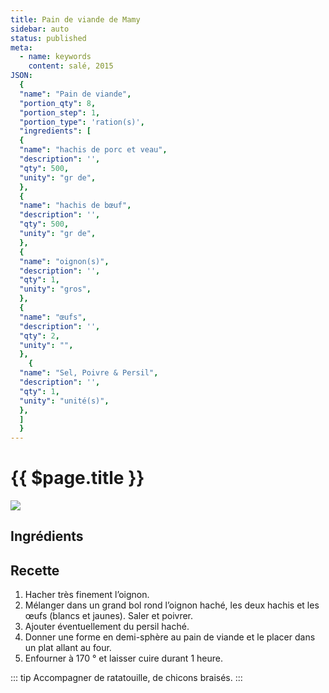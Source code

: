 ```yaml
---
title: Pain de viande de Mamy
sidebar: auto
status: published
meta:
  - name: keywords
    content: salé, 2015
JSON:
  {
  "name": "Pain de viande",
  "portion_qty": 8,
  "portion_step": 1,
  "portion_type": 'ration(s)',
  "ingredients": [
  {
  "name": "hachis de porc et veau",
  "description": '',
  "qty": 500,
  "unity": "gr de",
  },
  {
  "name": "hachis de bœuf",
  "description": '',
  "qty": 500,
  "unity": "gr de",
  },
  {
  "name": "oignon(s)",
  "description": '',
  "qty": 1,
  "unity": "gros",
  },
  {
  "name": "œufs",
  "description": '',
  "qty": 2,
  "unity": "",
  },
    {
  "name": "Sel, Poivre & Persil",
  "description": '',
  "qty": 1,
  "unity": "unité(s)",
  },
  ]
  }
---
```


# {{ $page.title }}

![](https://i.imgur.com/7HOeU3e.jpg)


## Ingrédients

<recipePortion :recette="$page.frontmatter.JSON" />




## Recette

1. Hacher très finement l’oignon.
2. Mélanger dans un grand bol rond l’oignon haché, les deux hachis et les œufs (blancs et jaunes). Saler et poivrer.
3. Ajouter éventuellement du persil haché.
4. Donner une forme en demi-sphère au pain de viande et le placer dans un plat allant au four.
5. Enfourner à 170 ° et laisser cuire durant 1 heure.

::: tip
Accompagner de ratatouille, de chicons braisés.
:::